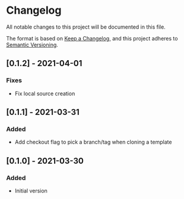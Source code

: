 # Changelog

All notable changes to this project will be documented in this file.

The format is based on [Keep a Changelog](https://keepachangelog.com/en/1.0.0/),
and this project adheres to [Semantic Versioning](https://semver.org/spec/v2.0.0.html).

## [0.1.2] - 2021-04-01

### Fixes

- Fix local source creation

## [0.1.1] - 2021-03-31

### Added

- Add checkout flag to pick a branch/tag when cloning a template
  
## [0.1.0] - 2021-03-30

### Added

- Initial version
